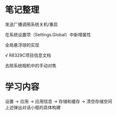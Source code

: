 
# 笔记整理 
发送广播调用系统关机/重启  

在系统设置项（Settings.Global）中新增属性  

全局悬浮球的实现  

√ R8329C项目信息文档

去除系统相机中的手动对焦


# 学习内容
设置 -> 应用 -> 应用信息 -> 存储和缓存 -> 清空存储空间  
上述弹出对话小框的具体构建

